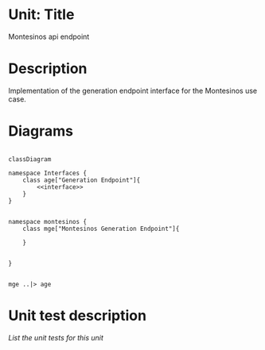 
# Unit: Title

Montesinos api endpoint

# Description

Implementation of the generation endpoint interface for the Montesinos use case.

# Diagrams


```mermaid

classDiagram

namespace Interfaces {
    class age["Generation Endpoint"]{
        <<interface>>
    }
}


namespace montesinos {
    class mge["Montesinos Generation Endpoint"]{

    }


}


mge ..|> age

```

# Unit test description

_List the unit tests for this unit_
